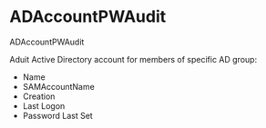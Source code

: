 # ADAccountPWAudit
ADAccountPWAudit

Aduit Active Directory account for members of specific AD group:
  * Name
  * SAMAccountName
  * Creation
  * Last Logon
  * Password Last Set
